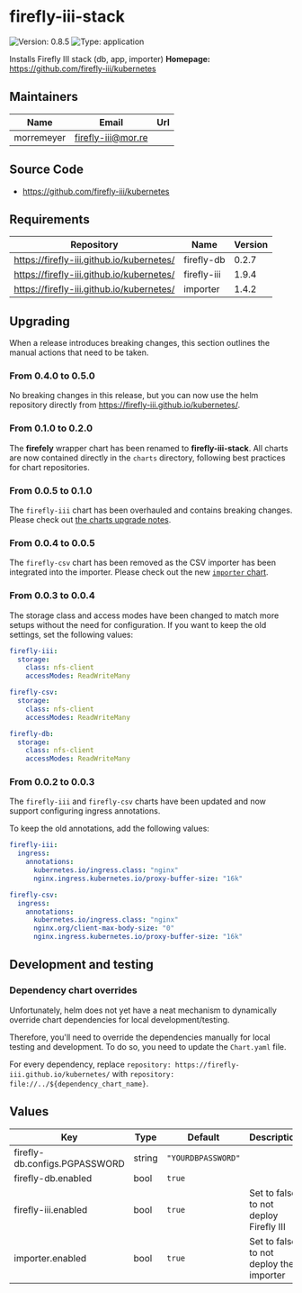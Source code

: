 # firefly-iii-stack

![Version: 0.8.5](https://img.shields.io/badge/Version-0.8.5-informational?style=flat-square) ![Type: application](https://img.shields.io/badge/Type-application-informational?style=flat-square)

Installs Firefly III stack (db, app, importer)
**Homepage:** <https://github.com/firefly-iii/kubernetes>
## Maintainers

| Name | Email | Url |
| ---- | ------ | --- |
| morremeyer | <firefly-iii@mor.re> |  |
## Source Code

* <https://github.com/firefly-iii/kubernetes>
## Requirements

| Repository | Name | Version |
|------------|------|---------|
| https://firefly-iii.github.io/kubernetes/ | firefly-db | 0.2.7 |
| https://firefly-iii.github.io/kubernetes/ | firefly-iii | 1.9.4 |
| https://firefly-iii.github.io/kubernetes/ | importer | 1.4.2 |

## Upgrading

When a release introduces breaking changes, this section outlines the manual actions that need to be taken.

### From 0.4.0 to 0.5.0

No breaking changes in this release, but you can now use the helm repository directly from https://firefly-iii.github.io/kubernetes/.

### From 0.1.0 to 0.2.0

The **firefely** wrapper chart has been renamed to **firefly-iii-stack**. All charts are now contained directly in the `charts` directory, following best practices for chart repositories.

### From 0.0.5 to 0.1.0

The `firefly-iii` chart has been overhauled and contains breaking changes. Please check out [the charts upgrade notes](charts/firefly-iii/README.md#from-004-to-100).

### From 0.0.4 to 0.0.5

The `firefly-csv` chart has been removed as the CSV importer has been integrated into the importer. Please check out the new [`importer` chart](charts/importer/README.md).

### From 0.0.3 to 0.0.4

The storage class and access modes have been changed to match more setups without the need for configuration. If you want to keep the old settings, set the following values:

```yaml
firefly-iii:
  storage:
    class: nfs-client
    accessModes: ReadWriteMany

firefly-csv:
  storage:
    class: nfs-client
    accessModes: ReadWriteMany

firefly-db:
  storage:
    class: nfs-client
    accessModes: ReadWriteMany
```

### From 0.0.2 to 0.0.3

The `firefly-iii` and `firefly-csv` charts have been updated and now support configuring ingress annotations.

To keep the old annotations, add the following values:

```yaml
firefly-iii:
  ingress:
    annotations:
      kubernetes.io/ingress.class: "nginx"
      nginx.ingress.kubernetes.io/proxy-buffer-size: "16k"

firefly-csv:
  ingress:
    annotations:
      kubernetes.io/ingress.class: "nginx"
      nginx.org/client-max-body-size: "0"
      nginx.ingress.kubernetes.io/proxy-buffer-size: "16k"
```

## Development and testing

### Dependency chart overrides

Unfortunately, helm does not yet have a neat mechanism to dynamically override chart dependencies for local development/testing.

Therefore, you'll need to override the dependencies manually for local testing and development. To do so, you need to update the `Chart.yaml` file.

For every dependency, replace `repository: https://firefly-iii.github.io/kubernetes/` with `repository: file://../${dependency_chart_name}`.

## Values

| Key | Type | Default | Description |
|-----|------|---------|-------------|
| firefly-db.configs.PGPASSWORD | string | `"YOURDBPASSWORD"` |  |
| firefly-db.enabled | bool | `true` |  |
| firefly-iii.enabled | bool | `true` | Set to false to not deploy Firefly III |
| importer.enabled | bool | `true` | Set to false to not deploy the importer |
